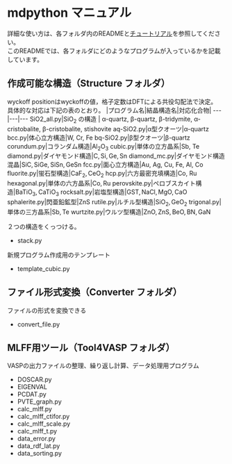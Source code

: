 # mdpython マニュアル

詳細な使い方は、各フォルダ内のREADMEと[チュートリアル](https://github.com/MDGroup-WatanabeLab/Tutorial)を参照してください。  
このREADMEでは、各フォルダにどのようなプログラムが入っているかを記載しています。


## 作成可能な構造（Structure フォルダ）
wyckoff positionはwyckoffの値，格子定数はDFTによる共役勾配法で決定。  
具体的な対応は下記の表のとおり。
|プログラム名|結晶構造名|対応化合物|
---|---|---
SiO2_all.py|$\mathrm {SiO_2}$ の構造 | α-quartz, β-quartz, β-tridymite,  α-cristobalite, β-cristobalite, stishovite
aq-SiO2.py|α型クオーツ|α-quartz
bcc.py|体心立方構造|W, Cr, Fe
bq-SiO2.py|β型クオーツ|β-quartz
corundum.py|コランダム構造|$\mathrm {Al_2O_3}$
cubic.py|単体の立方晶系|Sb, Te
diamond.py|ダイヤモンド構造|$\mathrm {C, Si, Ge, Sn}$
diamond_mc.py|ダイヤモンド構造混晶|$\mathrm {SiC, SiGe, SiSn, GeSn}$
fcc.py|面心立方構造|Au, Ag, Cu, Fe, Al, Co
fluorite.py|蛍石型構造|$\mathrm {CaF_2, CeO_2}$
hcp.py|六方最密充填構造|Co, Ru
hexagonal.py|単体の六方晶系|$\mathrm {Co, Ru}$
perovskite.py|ペロブスカイト構造|$\mathrm {BaTiO_3, CaTiO_3}$
rocksalt.py|岩塩型構造|$\mathrm { GST, NaCl, MgO, CaO}$
sphalerite.py|閃亜鉛鉱型|$\mathrm {ZnS}$
rutile.py|ルチル型構造|$\mathrm {SiO_2, GeO_2}$
trigonal.py|単体の三方晶系|$\mathrm {Sb, Te}$
wurtzite.py|ウルツ型構造|$\mathrm {ZnO, ZnS, BeO, BN, GaN}$

２つの構造をくっつける。
- stack.py 
  
新規プログラム作成用のテンプレート
- template_cubic.py

## ファイル形式変換（Converter フォルダ）  
ファイルの形式を変換できる
- convert_file.py

## MLFF用ツール（Tool4VASP フォルダ）  
VASPの出力ファイルの整理、繰り返し計算、データ処理用プログラム
- DOSCAR.py
- EIGENVAL
- PCDAT.py
- PVTE_graph.py
- calc_mlff.py  
- calc_mlff_ctifor.py
- calc_mlff_scale.py
- calc_mlff_t.py
- data_error.py
- data_rdf_lat.py
- data_sorting.py




